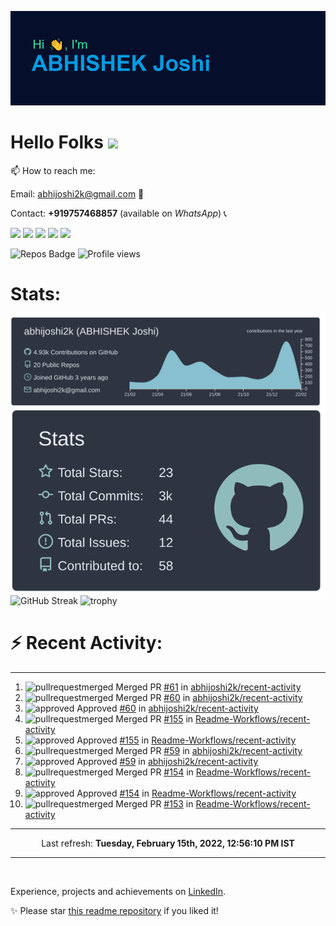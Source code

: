 ![Header](https://raw.githubusercontent.com/abhijoshi2k/abhijoshi2k/master/header.png "Header")

# Hello Folks <img src="https://raw.githubusercontent.com/MartinHeinz/MartinHeinz/master/wave.gif" width="30px">

<p>

📫 How to reach me:<br>

Email: abhijoshi2k@gmail.com &#x1F4E7;<br>

Contact: <b>+919757468857</b> (available on <i>WhatsApp</i>) &#x1F4DE;

</p>

<a href="https://www.linkedin.com/in/abhijoshi2k/"><img src="https://img.shields.io/badge/LinkedIn-blue?style=for-the-badge&logo=linkedin&logoColor=white"></a> <a href="https://wa.me/919757468857"><img src="https://img.shields.io/badge/WhatsApp-25D366?style=for-the-badge&logo=whatsapp&logoColor=white"></a> <a href="mailto:abhijoshi2k@gmail.com"><img src="https://img.shields.io/badge/Gmail-D14836?style=for-the-badge&logo=gmail&logoColor=white"></a> <a href="https://instagram.com/abhi.joshi2k/"><img src="https://img.shields.io/badge/Instagram-E4405F?style=for-the-badge&logo=instagram&logoColor=white"></a> <a href="https://github.com/abhijoshi2k/"><img src="https://img.shields.io/badge/GitHub-100000?style=for-the-badge&logo=github&logoColor=white"></a>

<!-- - 🔭 Currently working on a competition hosting platform for <a href="https://github.com/CSI-SIESGST">CSI SIESGST</a> and a certification platform for <a href="https://github.com/ieeesiesgst">IEEE SIESGST</a>.

- 🌱 Currently learning React!

- 👯 I’m looking to collaborate on anything related to Web Development. -->

![Repos Badge](https://badges.pufler.dev/repos/abhijoshi2k) ![Profile views](https://gpvc.arturio.dev/abhijoshi2k)

<h1><b>Stats:</b></h1>

![](https://raw.githubusercontent.com/abhijoshi2k/abhijoshi2k/master/profile-summary-card-output/nord_dark/0-profile-details.svg) ![](https://raw.githubusercontent.com/abhijoshi2k/abhijoshi2k/master/profile-summary-card-output/nord_dark/3-stats.svg) ![GitHub Streak](https://github-readme-streak-stats.herokuapp.com/?user=abhijoshi2k&theme=algolia) ![trophy](https://github-profile-trophy.vercel.app/?username=abhijoshi2k&theme=darkhub)

<h1><b>⚡ Recent Activity:</b></h1>

<!--GITHUB_REPOS:{"rows": 5, "sort": "pushed"}-->

---

<!--RECENT_ACTIVITY:start-->
1. ![pullrequestmerged] Merged PR [#61](https://github.com/abhijoshi2k/recent-activity/pull/61) in [abhijoshi2k/recent-activity](https://github.com/abhijoshi2k/recent-activity)
2. ![pullrequestmerged] Merged PR [#60](https://github.com/abhijoshi2k/recent-activity/pull/60) in [abhijoshi2k/recent-activity](https://github.com/abhijoshi2k/recent-activity)
3. ![approved] Approved [#60](https://github.com/abhijoshi2k/recent-activity/pull/60#pullrequestreview-881071728) in [abhijoshi2k/recent-activity](https://github.com/abhijoshi2k/recent-activity)
4. ![pullrequestmerged] Merged PR [#155](https://github.com/Readme-Workflows/recent-activity/pull/155) in [Readme-Workflows/recent-activity](https://github.com/Readme-Workflows/recent-activity)
5. ![approved] Approved [#155](https://github.com/Readme-Workflows/recent-activity/pull/155#pullrequestreview-880983415) in [Readme-Workflows/recent-activity](https://github.com/Readme-Workflows/recent-activity)
6. ![pullrequestmerged] Merged PR [#59](https://github.com/abhijoshi2k/recent-activity/pull/59) in [abhijoshi2k/recent-activity](https://github.com/abhijoshi2k/recent-activity)
7. ![approved] Approved [#59](https://github.com/abhijoshi2k/recent-activity/pull/59#pullrequestreview-880983324) in [abhijoshi2k/recent-activity](https://github.com/abhijoshi2k/recent-activity)
8. ![pullrequestmerged] Merged PR [#154](https://github.com/Readme-Workflows/recent-activity/pull/154) in [Readme-Workflows/recent-activity](https://github.com/Readme-Workflows/recent-activity)
9. ![approved] Approved [#154](https://github.com/Readme-Workflows/recent-activity/pull/154#pullrequestreview-880983287) in [Readme-Workflows/recent-activity](https://github.com/Readme-Workflows/recent-activity)
10. ![pullrequestmerged] Merged PR [#153](https://github.com/Readme-Workflows/recent-activity/pull/153) in [Readme-Workflows/recent-activity](https://github.com/Readme-Workflows/recent-activity)
<!--RECENT_ACTIVITY:end-->

---

<!--RECENT_ACTIVITY:last_update-->
<p align="center">Last refresh: <b>Tuesday, February 15th, 2022, 12:56:10 PM IST</b>
<!--RECENT_ACTIVITY:last_update_end-->

---

<br>

Experience, projects and achievements on <a href="https://www.linkedin.com/in/abhijoshi2k/">LinkedIn</a>.
<br>

<p>✨ Please star <a href="https://github.com/abhijoshi2k/abhijoshi2k">this readme repository</a> if you liked it!</p>

<!-- Badges -->

[issueopened]: https://cdn.jsdelivr.net/gh/Readme-Workflows/Readme-Icons@main/icons/octicons/IssueOpenedOld.svg
[issueclosed]: https://cdn.jsdelivr.net/gh/Readme-Workflows/Readme-Icons@main/icons/octicons/IssueClosedOld.svg

[pullrequestopened]: https://cdn.jsdelivr.net/gh/Readme-Workflows/Readme-Icons@main/icons/octicons/PullRequestOpened.svg
[pullrequestclosed]: https://cdn.jsdelivr.net/gh/Readme-Workflows/Readme-Icons@main/icons/octicons/PullRequestClosed.svg
[pullrequestmerged]: https://cdn.jsdelivr.net/gh/Readme-Workflows/Readme-Icons@main/icons/octicons/PullRequestMerged.svg

[comment]: https://cdn.jsdelivr.net/gh/Readme-Workflows/Readme-Icons@main/icons/octicons/Comment.svg

[changesrequested]: https://cdn.jsdelivr.net/gh/Readme-Workflows/Readme-Icons@main/icons/octicons/RequestedChanges.svg
[approved]: https://cdn.jsdelivr.net/gh/Readme-Workflows/Readme-Icons@main/icons/octicons/ApprovedChanges.svg

[repocreated]: https://cdn.jsdelivr.net/gh/Readme-Workflows/Readme-Icons@main/icons/octicons/Repository.svg
[release]: https://cdn.jsdelivr.net/gh/Readme-Workflows/Readme-Icons@main/icons/octicons/Release.svg
[star]: https://cdn.jsdelivr.net/gh/Readme-Workflows/Readme-Icons@main/icons/octicons/StarredRepository.svg
[wiki]: https://cdn.jsdelivr.net/gh/Readme-Workflows/Readme-Icons@main/icons/octicons/Wiki.svg
[fork]: https://cdn.jsdelivr.net/gh/Readme-Workflows/Readme-Icons@main/icons/octicons/ForkedRepository.svg
[people]: https://cdn.jsdelivr.net/gh/Readme-Workflows/Readme-Icons@main/icons/octicons/People.svg


<!--Wednesday, July 21st, 2021, 1:16:10 PM

**abhijoshi2k/abhijoshi2k** is a ✨ _special_ ✨ repository because its `README.md` (this file) appears on your GitHub profile.



Here are some ideas to get you started:



- 🔭 I’m currently working on ...

- 🌱 I’m currently learning ...

- 👯 I’m looking to collaborate on ...

- 🤔 I’m looking for help with ...

- 💬 Ask me about ...

- 📫 How to reach me: ...

- 😄 Pronouns: ...

- ⚡ Fun fact: ...

-->
